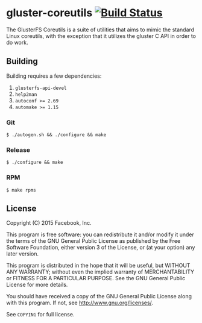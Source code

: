 # gluster-coreutils [![Build Status](https://ci.centos.org/view/Gluster/job/gluster_coreutils/badge/icon)](https://ci.centos.org/view/Gluster/job/gluster_coreutils/)

The GlusterFS Coreutils is a suite of utilities that aims to mimic the standard
Linux coreutils, with the exception that it utilizes the gluster C API in order
to do work.

## Building

Building requires a few dependencies:

1. `glusterfs-api-devel`
1. `help2man`
1. `autoconf >= 2.69`
1. `automake >= 1.15`

### Git

`$ ./autogen.sh && ./configure && make`

### Release

`$ ./configure && make`

### RPM

`$ make rpms`

## License

Copyright (C) 2015 Facebook, Inc.

This program is free software: you can redistribute it and/or modify
it under the terms of the GNU General Public License as published by
the Free Software Foundation, either version 3 of the License, or
(at your option) any later version.

This program is distributed in the hope that it will be useful,
but WITHOUT ANY WARRANTY; without even the implied warranty of
MERCHANTABILITY or FITNESS FOR A PARTICULAR PURPOSE.  See the
GNU General Public License for more details.

You should have received a copy of the GNU General Public License
along with this program.  If not, see <http://www.gnu.org/licenses/>.

See `COPYING` for full license.
